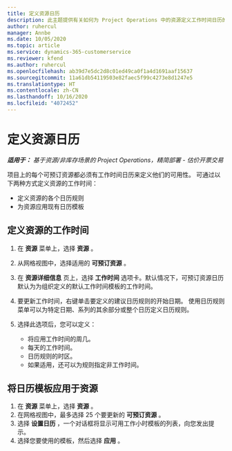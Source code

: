 ```yaml
---
title: 定义资源日历
description: 此主题提供有关如何为 Project Operations 中的资源定义工作时间日历的信息。
author: ruhercul
manager: Annbe
ms.date: 10/05/2020
ms.topic: article
ms.service: dynamics-365-customerservice
ms.reviewer: kfend
ms.author: ruhercul
ms.openlocfilehash: ab39d7e5dc2d8c01ed49ca0f1a4d1691aaf15637
ms.sourcegitcommit: 11a61db54119503e82faec5f99c4273e8d1247e5
ms.translationtype: HT
ms.contentlocale: zh-CN
ms.lasthandoff: 10/16/2020
ms.locfileid: "4072452"
---
```

# <a name="define-resource-calendars"></a>定义资源日历

_**适用于：** 基于资源/非库存场景的 Project Operations，精简部署 - 估价开票交易_

项目上的每个可预订资源都必须有工作时间日历来定义他们的可用性。 可通过以下两种方式定义资源的工作时间： 

   - 定义资源的各个日历规则
   - 为资源应用现有日历模板

## <a name="define-a-resources-working-hours"></a>定义资源的工作时间

1. 在 **资源** 菜单上，选择 **资源** 。
2. 从网格视图中，选择适用的 **可预订资源** 。
3. 在 **资源详细信息** 页上，选择 **工作时间** 选项卡。默认情况下，可预订资源日历默认为为组织定义的默认工作时间模板的工作时间。
4. 要更新工作时间，右键单击要定义的建议日历规则的开始日期。 使用日历规则菜单可以为特定日期、系列的其余部分或整个日历定义日历规则。
5. 选择此选项后，您可以定义：

    - 将应用工作时间的周几。
    - 每天的工作时间。
    - 日历规则的时区。
    - 如果适用，还可以为规则指定非工作时间。

## <a name="applying-a-calendar-template-to-a-resource"></a>将日历模板应用于资源

1. 在 **资源** 菜单上，选择 **资源** 。
2. 在网格视图中，最多选择 25 个要更新的 **可预订资源** 。
3. 选择 **设置日历** ，一个对话框将显示可用工作小时模板的列表，向您发出提示。
4. 选择您要使用的模板，然后选择 **应用** 。
